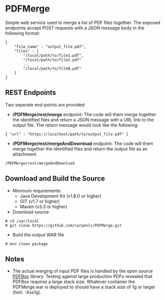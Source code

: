 # PDFMerge
Simple web service used to merge a list of PDF files together. The exposed endpoints accept POST requests with a JSON message body in the following format:
```
{
    "file_name" : "output_file.pdf",
    "files" : [
        "/local/path/to/file1.pdf",
        "/local/path/to/file2.pdf"
        ...
        "/local/path/to/fileN.pdf"
    ]
}
```
## REST Endpoints
Two seperate end-points are provided:
* **/PDFMerge/rest/merge** endpoint: The code will them merge together the identified files and return a JSON message with a URL link to the output file.  The return message would look like the following:
```
{ "url" : "https://localhost/path/to/output_file.pdf" }
```
* **/PDFMerge/rest/mergeAndDownload** endpoint:  The code will them merge together the identified files and return the output file as an attachment.   
```
/PDFMerge/rest/mergeAndDownload
```
## Download and Build the Source
* Minimum requirements:
    * Java Development Kit (v1.8.0 or higher)
    * GIT (v1.7 or higher)
    * Maven (v3.3 or higher)
* Download source
```
# cd /var/local
# git clone https://github.com/carpenlc/PDFMerge.git
```
* Build the output WAR file
```
# mvn clean package
```
## Notes
* The actual merging of input PDF files is handled by the open source [PDFBox](https://pdfbox.apache.org/) library.  Testing against large production PDFs revealed that PDFBox requires a large stack size.  Whatever container the PDFMerge.war is deployed to should have a stack size of 1g or larger (hint: -Xss1g).
